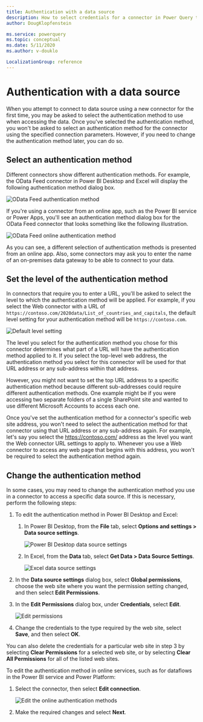 ```yaml
---
title: Authentication with a data source
description: How to select credentials for a connector in Power Query to authenticate a connection with a data source, how to select the authentication level, and how to edit or delete credentials for specific connectors and sites.
author: DougKlopfenstein

ms.service: powerquery
ms.topic: conceptual
ms.date: 5/11/2020
ms.author: v-douklo

LocalizationGroup: reference
---
```


# Authentication with a data source

When you attempt to connect to data source using a new connector for the first time, you may be asked to select the authentication method to use when accessing the data. Once you've selected the authentication method, you won't be asked to select an authentication method for the connector  using the specified connection parameters. However, if you need to change the authentication method later, you can do so.

## Select an authentication method

Different connectors show different authentication methods. For example, the OData Feed connector in Power BI Desktop and Excel will display the following authentication method dialog box.

![OData Feed authentication method](media/connector-authentication/odata-authentication.png)

If you're using a connector from an online app, such as the Power BI service or Power Apps, you'll see an authentication method dialog box for the OData Feed connector that looks something like the following illustration.

![OData Feed online authentication method](media/connector-authentication/odata-online-authentication.png)

As you can see, a different selection of authentication methods is presented from an online app. Also, some connectors may ask you to enter the name of an on-premises data gateway to be able to connect to your data.

## Set the level of the authentication method

In connectors that require you to enter a URL, you'll be asked to select the level to which the authentication method will be applied. For example, if you select the Web connector with a URL of `https://contoso.com/2020data/List_of_countries_and_capitals`, the default level setting for your authentication method will be `https://contoso.com`.

![Default level setting](media/connector-authentication/url-level-setting.png)

The level you select for the authentication method you chose for this connector determines what part of a URL will have the authentication method applied to it. If you select the top-level web address, the authentication method you select for this connector will be used for that URL address or any sub-address within that address. 

However, you might not want to set the top URL address to a specific authentication method because different sub-addresses could require different authentication methods. One example might be if you were accessing two separate folders of a single SharePoint site and wanted to use different Microsoft Accounts to access each one.

Once you've set the authentication method for a connector's specific web site address, you won't need to select the authentication method for that connector using that URL address or any sub-address again. For example, let's say you select the https://contoso.com/ address as the level you want the Web connector URL settings to apply to. Whenever you use a Web connector to access any web page that begins with this address, you won't be required to select the authentication method again.

## Change the authentication method

In some cases, you may need to change the authentication method you use in a connector to access a specific data source. If this is necessary, perform the following steps:

1. To edit the authentication method in Power BI Desktop and Excel:

    1. In Power BI Desktop, from the **File** tab, select **Options and settings > Data source settings**.

        ![Power BI Desktop data source settings](media/connector-authentication/pbi-edit.png)

    2. In Excel, from the **Data** tab, select **Get Data > Data Source Settings**. 

        ![Excel data source settings](media/connector-authentication/excel-edit.png)

2. In the **Data source settings** dialog box, select **Global permissions**, choose the web site where you want the permission setting changed, and then select **Edit Permissions**.

3. In the **Edit Permissions** dialog box, under **Credentials**, select **Edit**. 

    ![Edit permissions](media/connector-authentication/edit-permission.png)

4. Change the credentials to the type required by the web site, select **Save**, and then select **OK**.

You can also delete the credentials for a particular web site in step 3 by selecting **Clear Permissions** for a selected web site, or by selecting **Clear All Permissions** for all of the listed web sites.

To edit the authentication method in online services, such as for dataflows in the Power BI service and Power Platform:

1. Select the connector, then select **Edit connection**.

    ![Edit the online authentication methods](media/connector-authentication/pq-edit-connection.png)

2. Make the required changes and select **Next**.
